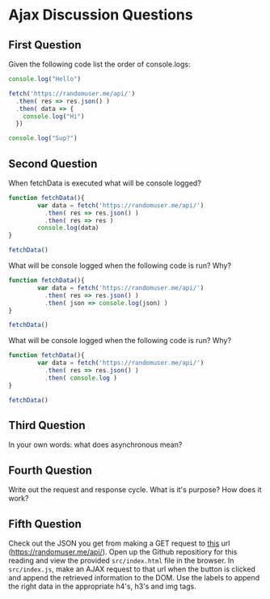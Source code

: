 # Ajax Discussion Questions

## First Question

Given the following code list the order of console.logs:

```javascript
console.log("Hello")

fetch('https://randomuser.me/api/')
  .then( res => res.json() )
  .then( data => {
    console.log("Hi") 
  }) 

console.log("Sup?")
```

## Second Question

When fetchData is executed what will be console logged?

```javascript
function fetchData(){
        var data = fetch('https://randomuser.me/api/')
          .then( res => res.json() )
          .then( res => res )
        console.log(data)	
}

fetchData()
```

What will be console logged when the following code is run? Why?

```javascript
function fetchData(){
        var data = fetch('https://randomuser.me/api/')
          .then( res => res.json() )
          .then( json => console.log(json) )
}

fetchData()
```

What will be console logged when the following code is run? Why?

```javascript
function fetchData(){
        var data = fetch('https://randomuser.me/api/')
          .then( res => res.json() )
          .then( console.log )
}

fetchData()
```

## Third Question

In your own words: what does asynchronous mean?

## Fourth Question

Write out the request and response cycle. What is it's purpose? How does it work?

## Fifth Question

Check out the JSON you get from making a GET request to [this](https://randomuser.me/api/) url (https://randomuser.me/api/).
Open up the Github repositiory for this reading and view the provided `src/index.html` file in the browser. In `src/index.js`, make an AJAX request to that url when the button is clicked and append the retrieved information to the DOM. Use the labels to append the right data in the appropriate h4's, h3's and img tags.
